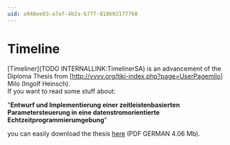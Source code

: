 ```yaml
---
uid: a948ee83-a7af-4b2a-b77f-818602177768
---
```


# Timeline
[Timeliner](TODO INTERNALLINK:TimelinerSA) is an advancement of the Diploma Thesis from [http://vvvv.org/tiki-index.php?page=UserPagemilo] Milo </a>(Ingolf Heinsch).  
If you want to read some stuff about:  
 
"**Entwurf und Implementierung einer zeitleistenbasierten Parametersteuerung in eine datenstromorientierte Echtzeitprogrammierumgebung**"   

you can easily download the thesis <a href="http://vvvv.org/tiki-download_file.php?fileId=1474" class="extURL" target="_blank">here</a> (PDF GERMAN 4.06 Mb).